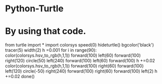 # Python-Turtle
# By using that code.

from turtle import *
import colorsys
speed(0)
hideturtle()
bgcolor('black')
tracer(5)
width(2)
h =0.001
for i in range(90):
    color(colorsys.hsv_to_rgb(h,1,1))
    forward(100)
    left(60)
    forward(100)
    right(120)
    circle(50)
    left(240)
    forward(100)
    left(60)
    forward(100)
    h +=0.02
    color(colorsys.hsv_to_rgb(h,1,1))
    forward(100)
    right(60)
    forward(100)
    left(120)
    circle(-50)
    right(240)
    forward(100)
    right(60)
    forward(100)
    left(2)
    h +=0.02
done()
